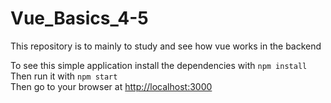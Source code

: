 # Vue_Basics_4-5

This repository is to mainly to study and see how vue works in the backend

To see this simple application install the dependencies with `npm install`\
Then run it with `npm start`\
Then go to your browser at <http://localhost:3000>
